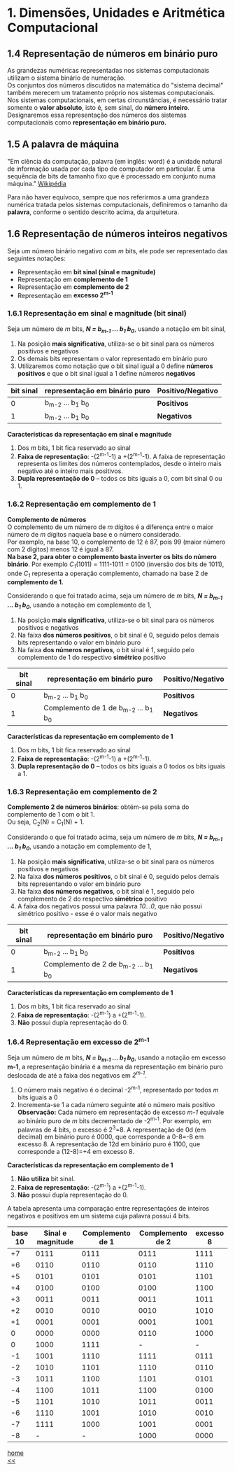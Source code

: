 # 1. Dimensões, Unidades e Aritmética Computacional

## 1.4 Representação de números em binário puro
As grandezas numéricas representadas nos sistemas computacionais utilizam o sistema binário de numeração.  
Os conjuntos dos números discutidos na matemática do "sistema decimal" também merecem um tratamento próprio nos sistemas computacionais.  
Nos sistemas computacionais, em certas circunstâncias, é necessário tratar somente o **valor absoluto**, isto é, sem sinal, do **número inteiro**.  
Designaremos essa representação dos números dos sistemas computacionais como **representação em binário puro.**  

## 1.5 A **palavra de máquina**
"Em ciência da computação, palavra (em inglês: word) é a unidade natural de informação usada por cada tipo de computador em particular.
É uma sequência de bits de tamanho fixo que é processado em conjunto numa máquina." 
[Wikipédia](https://pt.wikipedia.org/wiki/Palavra_(ci%C3%AAncia_da_computa%C3%A7%C3%A3o)#:~:text=Em%20ci%C3%AAncia%20da%20computa%C3%A7%C3%A3o%2C%20palavra,processado%20em%20conjunto%20numa%20m%C3%A1quina.)

Para não haver equívoco, sempre que nos referirmos a uma grandeza numérica tratada pelos sistemas computacionais, 
definiremos o tamanho da **palavra**, conforme o sentido descrito acima, da arquitetura.

## 1.6 Representação de **números inteiros negativos**  
Seja um número binário negativo com *m* bits, ele pode ser representado das seguintes notações:  
- Representação em **bit sinal (sinal e magnitude)**  
- Representação em **complemento de 1** 
- Representação em **complemento de 2**  
- Representação em **excesso 2<sup>m-1</sub>** 

### 1.6.1 Representação em sinal e magnitude (bit sinal)
Seja um número de *m* bits, ***N = b<sub>m-1</sub> ... b<sub>1</sub> b<sub>0</sub>***, usando a notação em bit sinal,
1. Na posição **mais significativa**, utiliza-se o bit sinal para os números positivos e negativos
2. Os demais bits representam o valor representado em binário puro  
3. Utilizaremos como notação que o bit sinal igual a 0 define **números positivos** e que o bit sinal igual a 1 define números **negativos**

| bit sinal | representação em binário puro | Positivo/Negativo |
| --------- | ----------------------------- | ----------------- |
| 0 | b<sub>m-2</sub> ... b<sub>1</sub> b<sub>0</sub> | **Positivos** |
| 1 | b<sub>m-2</sub> ... b<sub>1</sub> b<sub>0</sub> | **Negativos** |

**Características da representação em sinal e magnitude**  
1. Dos *m* bits, 1 bit fica reservado ao sinal
2. **Faixa de representação**: -(2<sup>m-1</sup>-1) a +(2<sup>m-1</sup>-1). A faixa de representação representa os limites dos números contemplados, desde o inteiro mais negativo até o inteiro mais positivos.
3. **Dupla representação do 0** – todos os bits iguais a 0, com bit sinal 0 ou 1.

### 1.6.2 Representação em complemento de 1
**Complemento de números**    
O complemento de um número de *m* dígitos é a diferença entre o maior número de *m* dígitos naquela base e o número considerado.  
Por exemplo, na base 10, o complemento de 12 é 87, pois 99 (maior número com 2 dígitos) menos 12 é igual a 87.   
**Na base 2, para obter o complemento basta inverter os bits do número binário**. 
Por exemplo *C<sub>1</sub>*(1011) = 1111-1011 = 0100 (inversão dos bits de 1011), onde *C<sub>1</sub>* representa a operação complemento, chamado na base 2 de **complemento de 1.**

Considerando o que foi tratado acima, seja um número de *m* bits, ***N = b<sub>m-1</sub> ... b<sub>1</sub> b<sub>0</sub>***, usando a notação em complemento de 1,
1. Na posição **mais significativa**, utiliza-se o bit sinal para os números positivos e negativos
2. Na faixa **dos números positivos**, o bit sinal é 0, seguido pelos demais bits representando o valor em binário puro  
3. Na faixa **dos números negativos**, o bit sinal é 1, seguido pelo complemento de 1 do respectivo **simétrico** positivo

| bit sinal | representação em binário puro | Positivo/Negativo |
| --------- | ----------------------------- | ----------------- |
| 0 | b<sub>m-2</sub> ... b<sub>1</sub> b<sub>0</sub> | **Positivos** |
| 1 | Complemento de 1 de b<sub>m-2</sub> ... b<sub>1</sub> b<sub>0</sub> | **Negativos** |

**Características da representação em complemento de 1**  
1. Dos *m* bits, 1 bit fica reservado ao sinal
2. **Faixa de representação**: -(2<sup>m-1</sup>-1) a +(2<sup>m-1</sup>-1).
3. **Dupla representação do 0** – todos os bits iguais a 0 todos os bits iguais a 1.  

### 1.6.3 Representação em complemento de 2
**Complemento 2 de números binários**: obtém-se pela soma do complemento de 1 com o bit 1.   
Ou seja, C<sub>2</sub>(N) = C<sub>1</sub>(N) + 1.

Considerando o que foi tratado acima, seja um número de *m* bits, ***N = b<sub>m-1</sub> ... b<sub>1</sub> b<sub>0</sub>***, usando a notação em complemento de 1,
1. Na posição **mais significativa**, utiliza-se o bit sinal para os números positivos e negativos
2. Na faixa **dos números positivos**, o bit sinal é 0, seguido pelos demais bits representando o valor em binário puro  
3. Na faixa **dos números negativos**, o bit sinal é 1, seguido pelo complemento de 2 do respectivo **simétrico** positivo
4. A faixa dos negativos possui uma palavra *10...0*, que não possui simétrico positivo - esse é o valor mais negativo

| bit sinal | representação em binário puro | Positivo/Negativo |
| --------- | ----------------------------- | ----------------- |
| 0 | b<sub>m-2</sub> ... b<sub>1</sub> b<sub>0</sub> | **Positivos** |
| 1 | Complemento de 2 de b<sub>m-2</sub> ... b<sub>1</sub> b<sub>0</sub> | **Negativos** |

**Características da representação em complemento de 1**  
1. Dos *m* bits, 1 bit fica reservado ao sinal
2. **Faixa de representação**: -(2<sup>m-1</sup>) a +(2<sup>m-1</sup>-1).
3. **Não** possui dupla representação do 0.  

### 1.6.4 Representação em excesso de 2<sup>m-1<sup>
Seja um número de *m* bits, ***N = b<sub>m-1</sub> ... b<sub>1</sub> b<sub>0</sub>***, usando a notação em excesso **m-1**, a representação binária é a mesma da representação em binário puro deslocada de até a faixa dos negativos em *2<sup>m-1</sup>*.  

1. O número mais negativo é o decimal -2<sup>m-1</sup>, representado por todos *m* bits iguais a 0
2. Incrementa-se 1 a cada número seguinte até o número mais positivo
**Observação:** Cada número em representação de excesso *m-1* equivale ao binário puro de *m* bits decrementado de -2<sup>m-1</sup>.
Por exemplo, em palavras de 4 bits, o excesso é 2<sup>3</sup>=8. A representação de 0d (em decimal) em binário puro é 0000, que corresponde a 0-8=-8 em excesso 8. A representação de 12d em binário puro é 1100, que corresponde a (12-8)=+4 em excesso 8.

**Características da representação em complemento de 1**  
1. **Não utiliza** bit sinal.
2. **Faixa de representação**: -(2<sup>m-1</sup>) a +(2<sup>m-1</sup>-1).
3. **Não** possui dupla representação do 0.  

A tabela apresenta uma comparação entre representações de inteiros negativos e positivos em um sistema cuja palavra possui 4 bits.
  
| base 10 | Sinal e magnitude | Complemento de 1 | Complemento de 2 | excesso 8 |
| ------- | ----------------- | ---------------- | ---------------- | --------- |
| +7 | 0111 | 0111 | 0111 | 1111 |
| +6 | 0110 | 0110 | 0110 | 1110 |
| +5 | 0101 | 0101 | 0101 | 1101 |
| +4 | 0100 | 0100 | 0100 | 1100 |
| +3 | 0011 | 0011 | 0011 | 1011 |
| +2 | 0010 | 0010 | 0010 | 1010 |
| +1 | 0001 | 0001 | 0001 | 1001 |
| 0 | 0000 | 0000 | 0110 | 1000 |
| 0 | 1000 | 1111 | - | - |
| -1 | 1001 | 1110 | 1111 | 0111 |
| -2 | 1010 | 1101 | 1110 | 0110 |
| -3 | 1011 | 1100 | 1101 | 0101 |
| -4 | 1100 | 1011 | 1100 | 0100 |
| -5 | 1101 | 1010 | 1011 | 0011 |
| -6 | 1110 | 1001 | 1010 | 0010 |
| -7 | 1111 | 1000 | 1001 | 0001 |
| -8 | - | - | 1000 | 0000 |
 
[home](https://github.com/claytonjasilva/claytonjasilva.github.io/blob/main/arq_aulas.md)   
[<<](https://github.com/claytonjasilva/claytonjasilva.github.io/blob/main/arq_aulas/dimensoesUnidadesAritmeticaComputacional2.md)






